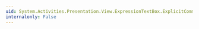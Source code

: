 ```yaml
---
uid: System.Activities.Presentation.View.ExpressionTextBox.ExplicitCommitProperty
internalonly: False
---
```

